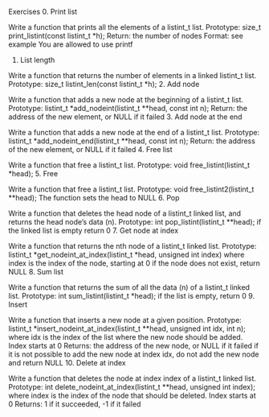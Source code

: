 Exercises
0. Print list

Write a function that prints all the elements of a listint_t list.
Prototype: size_t print_listint(const listint_t *h);
Return: the number of nodes
Format: see example
You are allowed to use printf
1. List length

Write a function that returns the number of elements in a linked listint_t list.
Prototype: size_t listint_len(const listint_t *h);
2. Add node

Write a function that adds a new node at the beginning of a listint_t list.
Prototype: listint_t *add_nodeint(listint_t **head, const int n);
Return: the address of the new element, or NULL if it failed
3. Add node at the end

Write a function that adds a new node at the end of a listint_t list.
Prototype: listint_t *add_nodeint_end(listint_t **head, const int n);
Return: the address of the new element, or NULL if it failed
4. Free list

Write a function that free a listint_t list.
Prototype: void free_listint(listint_t *head);
5. Free

Write a function that free a listint_t list.
Prototype: void free_listint2(listint_t **head);
The function sets the head to NULL
6. Pop

Write a function that deletes the head node of a listint_t linked list, and returns the
head node’s data (n).
Prototype: int pop_listint(listint_t **head);
if the linked list is empty return 0
7. Get node at index

Write a function that returns the nth node of a listint_t linked list.
Prototype: listint_t *get_nodeint_at_index(listint_t *head, unsigned int index)
where index is the index of the node, starting at 0
if the node does not exist, return NULL
8. Sum list

Write a function that returns the sum of all the data (n) of a listint_t linked list.
Prototype: int sum_listint(listint_t *head);
if the list is empty, return 0
9. Insert

Write a function that inserts a new node at a given position.
Prototype: listint_t *insert_nodeint_at_index(listint_t **head, unsigned int idx, int n);
where idx is the index of the list where the new node should be added. Index starts at 0
Returns: the address of the new node, or NULL if it failed
if it is not possible to add the new node at index idx, do not add the new node and return NULL
10. Delete at index

Write a function that deletes the node at index index of a listint_t linked list.
Prototype: int delete_nodeint_at_index(listint_t **head, unsigned int index);
where index is the index of the node that should be deleted. Index starts at 0
Returns: 1 if it succeeded, -1 if it failed
